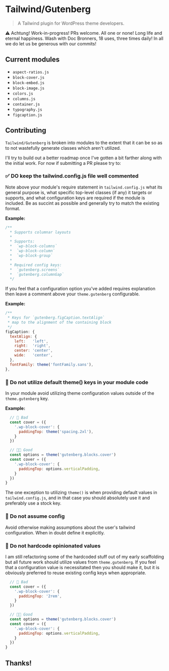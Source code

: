 # Tailwind/Gutenberg

> A Tailwind plugin for WordPress theme developers.

⚠️ Achtung! Work-in-progress! PRs welcome. All one or none! Long life and eternal happiness. Wash with Doc Bronners, 18 uses, three times daily! In all we do let us be generous with our commits!

## Current modules

- `aspect-ratios.js`
- `block-cover.js`
- `block-embed.js`
- `block-image.js`
- `colors.js`
- `columns.js`
- `container.js`
- `typography.js`
- `figcaption.js`

## Contributing

`Tailwind/Gutenberg` is broken into modules to the extent that it can be so as to not  wastefully generate classes which aren't utilized.

I'll try to build out a better roadmap once I've gotten a bit farther along with the initial work. For now if submitting a PR please try to:

### ✅ **DO keep the tailwind.config.js file well commented**

Note above your module's require statement in `tailwind.config.js` what its general purpose is, what specific top-level classes (if any) it targets or supports, and what configuration keys are required if the module is included. Be as succint as possible and generally try to match the existing format.

**Example:**

```js
/**
  * Supports columnar layouts
  *
  * Supports:
  *  `wp-block-columns`
  *  `wp-block-column`
  *  `wp-block-group`
  *
  * Required config keys:
  *  `gutenberg.screens`
  *  `gutenberg.columnGap`
  */
```

If you feel that a configuration option you've added requires explanation then leave a comment above your `theme.gutenberg` configurable.

**Example:**

```js
/**
 * Keys for `gutenberg.figCaption.textAlign`
 * map to the alignment of the containing block
 */
figCaption: {
  textAlign: {
    left:   'left',
    right:  'right',
    center: 'center',
    wide:   'center',
  },
  fontFamily: theme('fontFamily.sans'),
},
```

### 🚫 **Do not utilize default theme() keys in your module code**

In your module avoid utilizing theme configuration values outside of the `theme.gutenberg` key.

**Example:**

```js
  // 🚫 Bad
  const cover = ({
    '.wp-block-cover': {
      paddingTop: theme('spacing.2xl'),
    }
  })

  // 🤟🏽 Good
  const options = theme('gutenberg.blocks.cover')
  const cover = ({
    '.wp-block-cover': {
      paddingTop: options.verticalPadding,
    }
  })
}
```

The one exception to utilizing `theme()` is when providing default values in `tailwind.config.js`, and in that case you should absolutely use it and preferably use a stock key.

### 🚫 **Do not assume config**

Avoid otherwise making assumptions about the user's tailwind configuration. When in doubt define it explicitly.

### 🚫 **Do not hardcode opinionated values**

I am still refactoring some of the hardcoded stuff out of my early scaffolding but all future work should utilize values from `theme.gutenberg`. If you feel that a configuration value is necessitated then you should make it, but it is obviously preferred to reuse existing config keys when appropriate.

```js
  // 🚫 Bad
  const cover = ({
    '.wp-block-cover': {
      paddingTop: '2rem',
    }
  })

  // 🤟🏽 Good
  const options = theme('gutenberg.blocks.cover')
  const cover = ({
    '.wp-block-cover': {
      paddingTop: options.verticalPadding,
    }
  })
}
```

## Thanks!